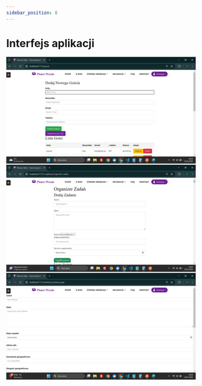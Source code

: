 ```yaml
---
sidebar_position: 8
---
```


# Interfejs aplikacji
![Estymacja](/img/1.jpg)
![Estymacja](/img/2.jpg)
![Estymacja](/img/3.jpg)